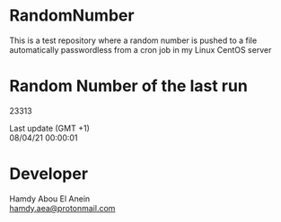 # RandomNumber    
This is a test repository where a random number is pushed to a file automatically passwordless from a cron job in my Linux CentOS server    
# Random Number of the last run   
23313
      
Last update (GMT +1)    
08/04/21 00:00:01
# Developer    
Hamdy Abou El Anein   
hamdy.aea@protonmail.com
